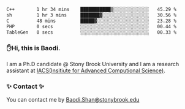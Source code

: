 <!--START_SECTION:waka-->

```txt
C++        1 hr 34 mins    ███████████▒░░░░░░░░░░░░░   45.29 %
sh         1 hr 3 mins     ███████▓░░░░░░░░░░░░░░░░░   30.56 %
C          48 mins         █████▓░░░░░░░░░░░░░░░░░░░   23.28 %
PHP        0 secs          ░░░░░░░░░░░░░░░░░░░░░░░░░   00.44 %
TableGen   0 secs          ░░░░░░░░░░░░░░░░░░░░░░░░░   00.33 %
```

<!--END_SECTION:waka-->

### ✋Hi, this is Baodi. 

I am a Ph.D candidate @ Stony Brook University and I am a research assistant at [IACS(Insitiute for Advanced Computional Science)](https://iacs.stonybrook.edu/).

### ✨ Contact ✨

You can contact me by [Baodi.Shan@stonybrook.edu](mailto:Baodi.Shan@stonybrook.edu)





<!--
[![Anurag's GitHub stats](https://github-readme-stats.vercel.app/api?username=lwshanbd&theme=jolly&show_icons=true&count_private=true&include_all_commits=true)](https://github.com/anuraghazra/github-readme-stats)
**lwshanbd/lwshanbd** is a ✨ _special_ ✨ repository because its `README.md` (this file) appears on your GitHub profile.

Here are some ideas to get you started:

- 🔭 I’m currently working on ...
- 🌱 I’m currently learning ...
- 👯 I’m looking to collaborate on ...
- 🤔 I’m looking for help with ...
- 💬 Ask me about ...
- 📫 How to reach me: ...
- 😄 Pronouns: ...
- ⚡ Fun fact: ...
-->
